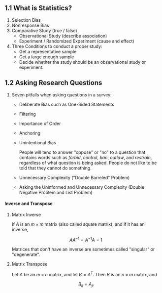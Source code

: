 ## 1.1 What is Statistics?

1.  Selection Bias
2.  Nonresponse Bias
3.  Comparative Study (true / false)
    - Observational Study (describe association)
    - Experiment / Randomized Experiment (cause and effect)
4.  Three Conditions to conduct a proper study:
    - Get a representative sample
    - Get a large enough sample
    - Decide whether the study should be an observational study or experiment.

## 1.2 Asking Research Questions

1.  Seven pitfalls when asking questions in a survey:
    - Deliberate Bias such as One-Sided Statements
    - Filtering
    - Importance of Order
    - Anchoring
    - Unintentional Bias

       People will tend to answer "oppose" or "no" to a question that contains words such as _forbid_, _control_, _ban_, _outlaw_, and _restrain_, regardless of what question is being asked. People do not like to be told that they cannot do something.

    - Unnecessary Complexity ("Double Barreled" Problem)
    - Asking the Uninformed and Unnecessary Complexity (Double Negative Problem and List Problem)

#### Inverse and Transpose

1. Matrix Inverse

   If $A$ is an $m\times m$ matrix (also called square matrix), and if it has an inverse,

   $$
   A{ A }^{ -1 }={ A }^{ -1 }A=1
   $$

   Matrices that don't have an inverse are sometimes called "singular" or "degenerate".

2. Matrix Transpose

   Let $A$ be an $m\times n$ matrix, and let $B = { A }^{ T }$. Then $B$ is an $n\times m$ matrix, and

   $$
   { B }_{ ij }={ A }_{ ji }
   $$
